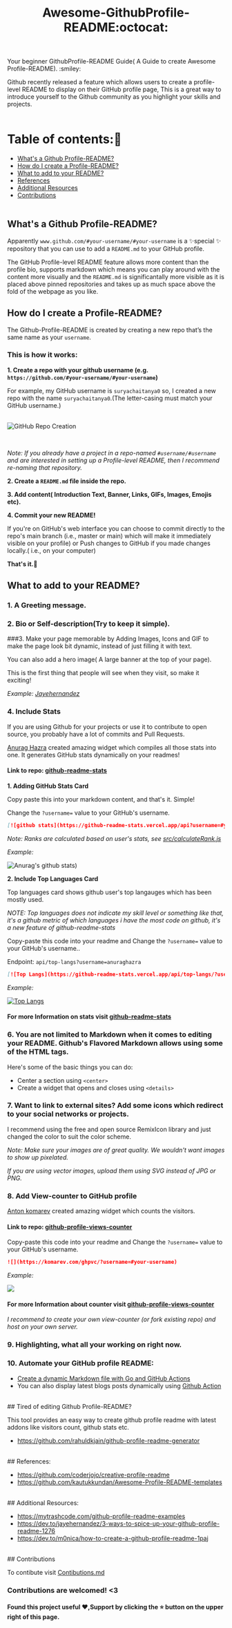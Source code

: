 <h1 align= center>Awesome-GithubProfile-README:octocat:</h1><br><br>
Your beginner GithubProfile-README Guide( A Guide to create Awesome Profile-README). :smiley:

Github recently released a feature which allows users to create a profile-level README to display on their GitHub profile page,
This is a great way to introduce yourself to the Github community as you highlight your skills and projects.
<br><br>

# Table of contents::book: 

- [What's a Github Profile-README?](#What's-a-Github-Profile-README?)
- [How do I create a Profile-README?](#How-do-I-create-a-Profile-README?)
- [What to add to your README?](#What-to-add-to-your-README?)
- [References](#References)
- [Additional Resources](#Additional-Resources)
- [Contributions](#Contributions)
<br><br>
## What's a Github Profile-README?

Apparently `www.github.com/#your-username/#your-username` is a ✨special ✨ repository that you can use to add a `README.md` to your GitHub profile.

The GitHub Profile-level README feature allows more content than the profile bio, supports markdown which means you can play around with 
the content more visually and the `README.md` is significantally more visible as it is placed above pinned repositories
and takes up as much space above the fold of the webpage as you like.
<br>
## How do I create a Profile-README?

The Github-Profile-README is created by creating a new repo that’s the same name as your `username`.

### This is how it works:

**1. Create a repo with your github username (e.g. `https://github.com/#your-username/#your-username`)**

For example, my GitHub username is `suryachaitanya0` so, I created a new repo with the name `suryachaitanya0`.(The letter-casing must match your GitHub username.)
<br><br>

![GitHub Repo Creation](https://github.com/suryachaitanya0/Awesome-GithubProfile-README/blob/master/images/Screenshot.png?raw=true)

<br>

_Note: If you already have a project in a repo-named `#username/#username` and are interested in setting up a Profile-level README, then I recommend re-naming 
that repository._
  

**2. Create a `README.md` file inside the repo.**

**3. Add content( Introduction Text, Banner, Links, GIFs, Images, Emojis etc).**

**4. Commit your new README!**

  If you're on GitHub's web interface you can choose to commit directly to the repo's main branch (i.e., master or main) which will make it immediately 
  visible on your profile) or Push changes to GitHub if you made changes locally.( i.e., on your computer)

**That's it.:clap:**
<br>
## What to add to your README?

### 1. A Greeting message.

### 2. Bio or Self-description(Try to keep it simple).

###3. Make your page memorable by Adding Images, Icons and GIF to make the page look bit dynamic, instead of just filling it with text.

  You can also add a hero image( A large banner at the top of your page).
  
  This is the first thing that people will see when they visit, so make it exciting!
  
  _Example: [Jayehernandez](https://github.com/jayehernandez)_

### 4. Include Stats

  If you are using Github for your projects or use it to contribute to open source, you probably have a lot of commits and Pull Requests.
  
  [Anurag Hazra](https://github.com/anuraghazra) created amazing widget which compiles all those stats into one.
  It generates GitHub stats dynamically on your readmes!
  
  #### Link to repo: [github-readme-stats](https://github.com/anuraghazra/github-readme-stats)
  
  **1. Adding GitHub Stats Card**
  
   Copy paste this into your markdown content, and that's it. Simple!
   
   Change the `?username=` value to your GitHub's username.
   
   ```md
   [![github stats](https://github-readme-stats.vercel.app/api?username=#your-username)](https://github.com/anuraghazra/github-readme-stats)
   ```
   
   _Note: Ranks are calculated based on user's stats, see [src/calculateRank.js](./src/calculateRank.js)_
   
   _Example:_
   
   ![Anurag's github stats](https://github-readme-stats.vercel.app/api?username=anuraghazra&count_private=true))
   
   
   **2. Include Top Languages Card**

   Top languages card shows github user's top langauges which has been mostly used.

   _NOTE: Top languages does not indicate my skill level or something like that, it's a github metric of which languages i have the most code on github, it's a new feature of       github-readme-stats_

   Copy-paste this code into your readme and Change the `?username=` value to your GitHub's username..

   Endpoint: `api/top-langs?username=anuraghazra`

   ```md
   [![Top Langs](https://github-readme-stats.vercel.app/api/top-langs/?username=#your-username)](https://github.com/anuraghazra/github-readme-stats)
   ```
   
   _Example:_
   
   [![Top Langs](https://github-readme-stats.vercel.app/api/top-langs/?username=anuraghazra)](https://github.com/anuraghazra/github-readme-stats)
   
   #### For more Information on stats visit [github-readme-stats](https://github.com/anuraghazra/github-readme-stats)
   
### 6. You are not limited to Markdown when it comes to editing your README. Github's Flavored Markdown allows using some of the HTML tags.

  Here's some of the basic things you can do:
  
* Center a section using `<center>`
* Create a widget that opens and closes using `<details>`

### 7. Want to link to external sites? Add some icons which redirect to your social networks or projects.

  I recommend using the free and open source RemixIcon library and just changed the color to suit the color scheme.
  
  _Note: Make sure your images are of great quality. We wouldn't want images to show up pixelated._
  
  _If you are using vector images, upload them using SVG instead of JPG or PNG._

### 8. Add View-counter to GitHub profile

 [Anton komarev](https://github.com/antonkomarev) created amazing widget which counts the visitors.
 
 #### Link to repo: [github-profile-views-counter](https://github.com/antonkomarev/github-profile-views-counter/)
 
 Copy-paste this code into your readme and Change the `?username=` value to your GitHub's username.

 ```markdown
 ![](https://komarev.com/ghpvc/?username=#your-username)
 ```
  _Example:_
 
 ![](https://komarev.com/ghpvc/?username=your-username)
 
 #### For more Information about counter visit [github-profile-views-counter](https://github.com/antonkomarev/github-profile-views-counter/)
 
 _I recommend to create your own view-counter (or fork existing repo) and host on your own server._
 
### 9. Highlighting, what all your working on right now.

### 10. Automate your GitHub profile README:
	
   * [Create a dynamic Markdown file with Go and GitHub Actions](https://victoria.dev/blog/go-automate-your-github-profile-readme/)
   * You can also display latest blogs posts dynamically using [Github Action](https://github.com/features/actions)
<br>
## Tired of editing Github Profile-README?

This tool provides an easy way to create github profile readme with latest addons like visitors count, github stats etc.
- https://github.com/rahuldkjain/github-profile-readme-generator
<br>
## References:

- https://github.com/coderjojo/creative-profile-readme
- https://github.com/kautukkundan/Awesome-Profile-README-templates
<br>
## Additional Resources:

- https://mytrashcode.com/github-profile-readme-examples
- https://dev.to/jayehernandez/3-ways-to-spice-up-your-github-profile-readme-1276
- https://dev.to/m0nica/how-to-create-a-github-profile-readme-1paj
<br>
## Contributions

To contibute visit [Contibutions.md](Contributions.md)
<br>
### Contributions are welcomed! <3

#### Found this project useful ❤️,Support by clicking the ⭐ button on the upper right of this page.
